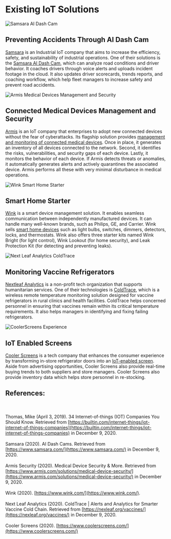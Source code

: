 # Existing IoT Solutions

![Samsara AI Dash Cam](https://images.ctfassets.net/bx9krvy0u3sx/2Tn0q6HT7nukraGx63IniB/02adb5fedf9e1e57a4e15b3bb1b97b58/CM32_Blog_Header.png?q=90&h=850&w=1800)
## Preventing Accidents Through AI Dash Cam
[Samsara](https://www.samsara.com) is an Industrial IoT company that aims to increase the efficiency, safety, and sustainability of industrial operations. One of their solutions is the [Samsara AI Dash Cam](https://www.samsara.com/blog/the-next-leap-in-fleet-safety-announcing-ai-dash-cams), which can analyze road conditions and driver behavior. It coaches drivers through voice alerts and uploads incident footage in the cloud. It also updates driver scorecards, trends reports, and coaching workflow, which help fleet managers to increase safety and prevent road accidents.

![Armis Medical Devices Management and Security](https://draxxksn1f4ym.cloudfront.net/uploads/2020/06/Armis-Operating-Room-IMG-20200606-1.png)
## Connected Medical Devices Management and Security
[Armis](https://www.armis.com) is an IoT company that enterprises to adopt new connected devices without the fear of cyberattacks. Its flagship solution provides [management and monitoring of connected medical devices](https://www.armis.com/solutions/medical-device-security/). Once in place, it generates an inventory of all devices connected to the network. Second, it identifies the risks, vulnerabilities, and security gaps of each device. Lastly, it monitors the behavior of each device. If Armis detects threats or anomalies, it automatically generates alerts and actively quarantines the associated device. Armis performs all these with very minimal disturbance in medical operations.

![Wink Smart Home Starter](https://www.wink.com/img/product/wink-lookout-smart-security-essentials/images/hero.jpg)
## Smart Home Starter
[Wink](https://www.wink.com/) is a smart device management solution. It enables seamless communication between independently manufactured devices. It can handle many well-known brands, such as Philips, GE, and Carrier. Wink sells [smart home devices](https://www.wink.com/products/) such as light bulbs, switches, dimmers, detectors, locks, and thermostats. Wink also offers three starter kits named Wink Bright (for light control), Wink Lookout (for home security), and Leak Protection Kit (for detecting and preventing leaks).

![Next Leaf Analytics ColdTrace](https://nexleaf.org/wp-content/uploads/2015/10/vaccine_page.jpg)
## Monitoring Vaccine Refrigerators
[Nextleaf Analytics](https://nexleaf.org/) is a non-profit tech organization that supports humanitarian services. One of their technologies is [ColdTrace](https://nexleaf.org/vaccines/), which is a wireless remote temperature monitoring solution designed for vaccine refrigerators in rural clinics and health facilities. ColdTrace helps concerned personnel in ensuring that vaccines remain within its critical temperature requirements. It also helps managers in identifying and fixing failing refrigerators.

![CoolerScreens Experience](https://images.squarespace-cdn.com/content/v1/59e4d159e9bfdf35489a181f/1596038918973-NLBU7OPW654MSKM992VQ/ke17ZwdGBToddI8pDm48kGj3CGUcCwyTwIV3X-E_lX0UqsxRUqqbr1mOJYKfIPR7LoDQ9mXPOjoJoqy81S2I8N_N4V1vUb5AoIIIbLZhVYy7Mythp_T-mtop-vrsUOmeInPi9iDjx9w8K4ZfjXt2dqnRfmpaZa1aw8cydeiD9dmXpDDHwyU_2hQdkoDFHRqnCjLISwBs8eEdxAxTptZAUg/CoolerScreens15065RT-FullDoorAds.png?format=750w)
## IoT Enabled Screens
[Cooler Screens](https://www.coolerscreens.com/) is a tech company that enhances the consumer experience by transforming in-store refrigerator doors into an [IoT-enabled screen](https://www.coolerscreens.com/experience). Aside from advertising opportunities, Cooler Screens also provide real-time buying trends to both suppliers and store managers. Cooler Screens also provide inventory data which helps store personnel in re-stocking.

## References:
<br><br>
Thomas, Mike (April 3, 2019). 34 Internet-of-things (IOT) Companies You Should Know. Retrieved from [https://builtin.com/internet-things/iot-internet-of-things-companies](https://builtin.com/internet-things/iot-internet-of-things-companies) in December 9, 2020.
<br><br>
Samsara (2020). AI Dash Cams. Retrieved from [https://www.samsara.com/](https://www.samsara.com/) in December 9, 2020.
<br><br>
Armis Security (2020). Medical Device Security & More. Retrieved from [https://www.armis.com/solutions/medical-device-security/](https://www.armis.com/solutions/medical-device-security/) in December 9, 2020.
<br><br>
Wink (2020). [https://www.wink.com/](https://www.wink.com/).
<br><br>
Next Leaf Analytics (2020). ColdTrace | Alerts and Analytics for Smarter Vaccine Cold Chain. Retrieved from [https://nexleaf.org/vaccines/](https://nexleaf.org/vaccines/) in December 9, 2020.
<br><br>
Cooler Screens (2020). [https://www.coolerscreens.com/](https://www.coolerscreens.com/)
